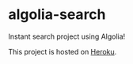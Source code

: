 # algolia-search

Instant search project using Algolia!

This project is hosted on [Heroku](https://algolia-search-agbales.herokuapp.com/).
